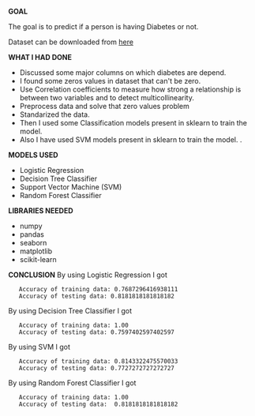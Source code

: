 **GOAL**

The goal is to predict if a person is having Diabetes or not.

Dataset can be downloaded from [here](https://www.kaggle.com/mathchi/diabetes-data-set)

**WHAT I HAD DONE**
- Discussed some major columns on which diabetes are depend.
- I found some zeros values in dataset that can't be zero.
- Use Correlation coefficients to measure how strong a relationship is between two variables and to detect multicollinearity.
- Preprocess data and solve that zero values problem
- Standarized the data.
- Then I used some Classification models present in sklearn to train the model.
- Also I have used SVM models present in sklearn to train the model.
.

**MODELS USED**
-  Logistic Regression
-  Decision Tree Classifier 
-  Support Vector Machine (SVM)
-  Random Forest Classifier

**LIBRARIES NEEDED**
- numpy
- pandas
- seaborn
- matplotlib
- scikit-learn

**CONCLUSION**
By using Logistic Regression I got 
 ```
    Accuracy of training data: 0.7687296416938111
    Accuracy of testing data: 0.8181818181818182
 ``` 
 
By using Decision Tree Classifier I got 
 ```
    Accuracy of training data: 1.00
    Accuracy of testing data: 0.7597402597402597
 ``` 
By using SVM I got 
 ```
    Accuracy of training data: 0.8143322475570033
    Accuracy of testing data: 0.7727272727272727
 ``` 

By using Random Forest Classifier I got 
 ```
    Accuracy of training data: 1.00
    Accuracy of testing data:  0.8181818181818182
 ``` 
 
